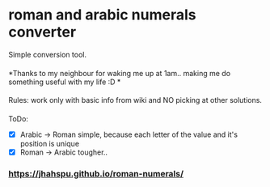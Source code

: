 # roman and arabic numerals converter
Simple conversion tool.
####
*Thanks to my neighbour for waking me up at 1am.. making me do something useful with my life :D *
####
Rules: work only with basic info from wiki and NO picking at other solutions.
####
ToDo:
- [x] Arabic -> Roman
simple, because each letter of the value and it's position is unique
- [x] Roman -> Arabic
tougher..  

### https://jhahspu.github.io/roman-numerals/

 